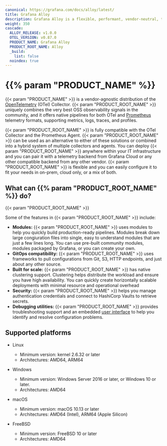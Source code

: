 ```yaml
---
canonical: https://grafana.com/docs/alloy/latest/
title: Grafana Alloy
description: Grafana Alloy is a flexible, performant, vendor-neutral, telemetry collector
weight: 350
cascade:
  ALLOY_RELEASE: v1.0.0
  OTEL_VERSION: v0.87.0
  PRODUCT_NAME: Grafana Alloy
  PRODUCT_ROOT_NAME: Alloy
  _build:
    list: false
  noindex: true
---
```


# {{% param "PRODUCT_NAME" %}}

{{< param "PRODUCT_NAME" >}} is a vendor-agnostic distribution of the [OpenTelemetry][] (OTel) Collector.
{{< param "PRODUCT_ROOT_NAME" >}} uniquely combines the very best OSS observability signals in the community, and it offers native pipelines for both OTel and [Prometheus][] telemetry formats, supporting metrics, logs, traces, and profiles.

{{< param "PRODUCT_ROOT_NAME" >}} is fully compatible with the OTel Collector and the Prometheus Agent.
{{< param "PRODUCT_ROOT_NAME" >}} can be used as an alternative to either of these solutions or combined into a hybrid system of multiple collectors and agents.
You can deploy {{< param "PRODUCT_ROOT_NAME" >}} anywhere within your IT infrastructure and you can pair it with a telemetry backend from Grafana Cloud or any other compatible backend from any other vendor.
{{< param "PRODUCT_ROOT_NAME" >}} is flexible and you can easily configure it to fit your needs in on-prem, cloud only, or a mix of both.

## What can {{% param "PRODUCT_ROOT_NAME" %}} do?

{{< param "PRODUCT_ROOT_NAME" >}} 

Some of the features in {{< param "PRODUCT_ROOT_NAME" >}} include:

* **Modules:** {{< param "PRODUCT_ROOT_NAME" >}} uses modules to help you quickly build production-ready pipelines.
  Modules break down large congiuration files into single, easy to understand modules that are just a few lines long.
  You can use pre-built community modules, modules packaged by Grafana, or you can create your own.
* **GitOps compatibility:** {{< param "PRODUCT_ROOT_NAME" >}} uses frameworks to pull configurations from Git, S3, HTTP endpoints, and just about any other source.
* **Built for scale:** {{< param "PRODUCT_ROOT_NAME" >}} has native clustering support.
  Clustering helps distribute the workload and ensure you have high availability.
  You can quickly create horizontally scalable deployments with minimal resource and operational overhead
* **Security:** {{< param "PRODUCT_ROOT_NAME" >}} helps you manage authentication credentials and connect to HashiCorp Vaults to retrieve secrets.
* **Debugging utilities:** {{< param "PRODUCT_ROOT_NAME" >}} provides troubleshooting support and an embedded [user interface][UI] to help you identify and resolve configuration problems.

## Supported platforms

* Linux

  * Minimum version: kernel 2.6.32 or later
  * Architectures: AMD64, ARM64

* Windows

  * Minimum version: Windows Server 2016 or later, or Windows 10 or later.
  * Architectures: AMD64

* macOS

  * Minimum version: macOS 10.13 or later
  * Architectures: AMD64 (Intel), ARM64 (Apple Silicon)

* FreeBSD

  * Minimum version: FreeBSD 10 or later
  * Architectures: AMD64

[OpenTelemetry]: https://opentelemetry.io/ecosystem/distributions/
[Prometheus]: https://prometheus.io
[Loki]: https://github.com/grafana/loki
[UI]: ./tasks/debug/#grafana-alloy-ui
